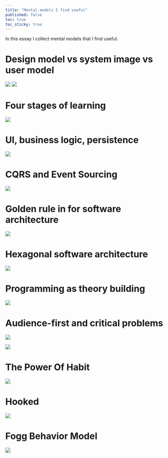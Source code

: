 ```yaml
---
title: "Mental models I find useful"
published: false
toc: true
toc_sticky: true
---
```


In this essay I collect mental models that I find useful.

# Design model vs system image vs user model

<img src="/../assets/mental-models-i-find-useful/2024-02-27-15-29-38.png" style="max-height: 400px">

<img src="/../assets/mental-models-i-find-useful/2024-02-27-15-16-18.png" style="max-height: 400px">

# Four stages of learning

<img src="/../assets/mental-models-i-find-useful/2024-02-27-15-19-57.png" style="max-height: 400px">

# UI, business logic, persistence

![](/../assets/mental-models-i-find-useful/2024-02-27-15-21-26.png)

# CQRS and Event Sourcing

![](/../assets/mental-models-i-find-useful/2024-02-27-15-22-57.png)

# Golden rule in for software architecture

![](/../assets/mental-models-i-find-useful/2024-02-27-15-23-21.png)

# Hexagonal software architecture

![](/../assets/mental-models-i-find-useful/2024-02-27-15-24-15.png)

# Programming as theory building

![](/../assets/mental-models-i-find-useful/2024-02-27-15-30-07.png)

# Audience-first and critical problems

![](/../assets/mental-models-i-find-useful/2024-02-27-15-32-52.png)

![](/../assets/mental-models-i-find-useful/2024-02-27-15-32-41.png)

# The Power Of Habit

![](/../assets/mental-models-i-find-useful/2024-02-27-15-35-17.png)

# Hooked

![](/../assets/mental-models-i-find-useful/2024-02-27-15-36-22.png)

# Fogg Behavior Model

![](/../assets/mental-models-i-find-useful/2024-02-28-11-00-05.png)